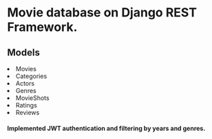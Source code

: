 <h1>Movie database on Django REST Framework.</h1>

<h2>Models</h2>

<li> Movies </li>
<li> Categories </li>
<li> Actors </li>
<li> Genres </li>
<li> MovieShots </li>
<li> Ratings </li>
<li> Reviews </li>

<h4>Implemented JWT authentication and filtering by years and genres.</h4>
